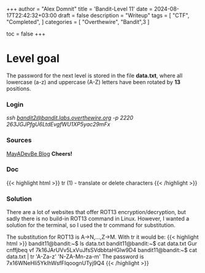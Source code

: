 +++
author = "Alex Domnit"
title = 'Bandit-Level 11'
date = 2024-08-17T22:42:32+03:00
draft = false
description = "Writeup"
tags = [
    "CTF",
    "Completed",
]
categories = [
    "Overthewire",
    "Bandit",3
]

toc = false
+++

# Level goal
The password for the next level is stored in the file **data.txt**, where all lowercase (a-z) and uppercase (A-Z) letters have been rotated by **13** positions.

### Login
*ssh bandit2@bandit.labs.overthewire.org -p 2220*\
*263JGJPfgU6LtdEvgfWU1XP5yac29mFx*

### Sources
[MayADevBe Blog](https://mayadevbe.me/posts/overthewire/bandit/level12/) **Cheers!**

### Doc
{{< highlight html >}}
tr (1)               - translate or delete characters
{{< /highlight >}}

### Solution
There are a lot of websites that offer ROT13 encryption/decryption, but sadly there is no build-in ROT13 command in Linux. However, I wanted a solution for the terminal, so I used the tr command for substitution.

The substitution for ROT13 is A->N,…,Z->M. With tr it would be:
{{< highlight html >}}
bandit11@bandit:~$ ls
data.txt
bandit11@bandit:~$ cat data.txt
Gur cnffjbeq vf 7k16JArUVv5LxVuJfsSVdbbtaHGlw9D4
bandit11@bandit:~$ cat data.txt | tr 'A-Za-z' 'N-ZA-Mn-za-m'
The password is 7x16WNeHIi5YkIhWsfFIqoognUTyj9Q4
{{< /highlight >}}



